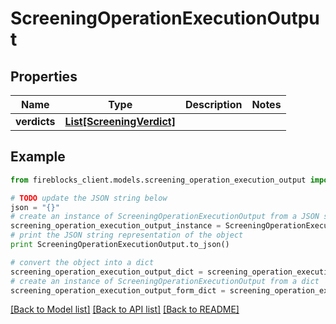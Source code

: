 # ScreeningOperationExecutionOutput


## Properties

Name | Type | Description | Notes
------------ | ------------- | ------------- | -------------
**verdicts** | [**List[ScreeningVerdict]**](ScreeningVerdict.md) |  | 

## Example

```python
from fireblocks_client.models.screening_operation_execution_output import ScreeningOperationExecutionOutput

# TODO update the JSON string below
json = "{}"
# create an instance of ScreeningOperationExecutionOutput from a JSON string
screening_operation_execution_output_instance = ScreeningOperationExecutionOutput.from_json(json)
# print the JSON string representation of the object
print ScreeningOperationExecutionOutput.to_json()

# convert the object into a dict
screening_operation_execution_output_dict = screening_operation_execution_output_instance.to_dict()
# create an instance of ScreeningOperationExecutionOutput from a dict
screening_operation_execution_output_form_dict = screening_operation_execution_output.from_dict(screening_operation_execution_output_dict)
```
[[Back to Model list]](../README.md#documentation-for-models) [[Back to API list]](../README.md#documentation-for-api-endpoints) [[Back to README]](../README.md)


